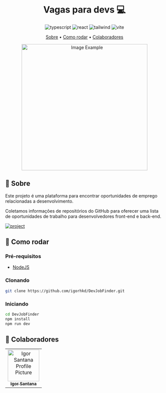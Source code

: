 [TYPESCRIPT__BADGE]: https://img.shields.io/badge/typescript-000?style=for-the-badge&logo=typescript
[REACT__BADGE]: https://img.shields.io/badge/React-000?style=for-the-badge&logo=react
[TAILWIND__BADGE]: https://img.shields.io/badge/Tailwind%20Css-000?style=for-the-badge&logo=tailwindcss
[VITE__BADGE]: https://img.shields.io/badge/Vite-000?style=for-the-badge&logo=vite
[PROJECT__BADGE]: https://img.shields.io/badge/📱Visite_o_projeto-000?style=for-the-badge&logo=project
[PROJECT__URL]: https://developer-job-finder.vercel.app/

<h1 align="center" style="font-weight: bold;">Vagas para devs 💻</h1>

<div align="center">

![typescript][TYPESCRIPT__BADGE]
![react][REACT__BADGE]
![tailwind][TAILWIND__BADGE]
![vite][VITE__BADGE]

</div>

<p align="center">
  <a href="#about">Sobre</a> • 
  <a href="#started">Como rodar</a> • 
  <a href="#colab">Colaboradores</a>
</p>

<p align="center">
    <img src="https://i.imgur.com/72XTzMT.png" alt="Image Example" width="400px">
</p>

<h2 id="about">📌 Sobre</h2>

Este projeto é uma plataforma para encontrar oportunidades de emprego relacionadas a desenvolvimento.

Coletamos informações de repositórios do GitHub para oferecer uma lista de oportunidades de trabalho para desenvolvedores front-end e back-end.

[![project][PROJECT__BADGE]][PROJECT__URL]

<h2 id="started">🚀 Como rodar</h2>

<h3>Pré-requisitos</h3>

- [NodeJS](https://nodejs.org/en)

<h3>Clonando</h3>

```bash
git clone https://github.com/igorhkd/DevJobFinder.git
```

<h3>Iniciando</h3>

```bash
cd DevJobFinder
npm install
npm run dev
```

<h2 id="colab">🤝 Colaboradores</h2>

<table>
  <tr>
    <td align="center">
      <a href="https://github.com/igorhkd">
        <img src="https://avatars.githubusercontent.com/u/84198085?v=4" width="100px;" alt="Igor Santana Profile Picture"/><br>
        <sub>
          <b>Igor Santana</b>
        </sub>
      </a>
    </td>
  </tr>
</table>
